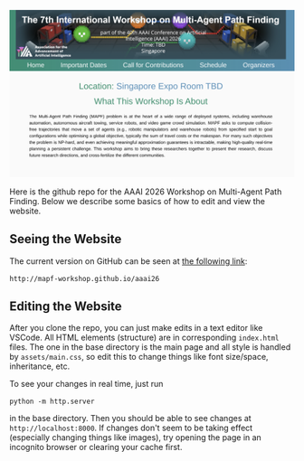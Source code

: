 ![Screenshot of the Website](aaai26/assets/screenshot.png)

Here is the github repo for the AAAI 2026 Workshop on Multi-Agent Path Finding. Below we describe some basics of how to edit and view the website.

## Seeing the Website

The current version on GitHub can be seen at [the following link](http://mapf-workshop.github.io/aaai26):

```
http://mapf-workshop.github.io/aaai26
```

## Editing the Website

After you clone the repo, you can just make edits in a text editor like VSCode. All HTML elements (structure) are in corresponding `index.html` files. The one in the base directory is the main page and all style is handled by `assets/main.css`, so edit this to change things like font size/space, inheritance, etc.

To see your changes in real time, just run 

```
python -m http.server
```

in the base directory. Then you should be able to see changes at `http://localhost:8000`. If changes don't seem to be taking effect (especially changing things like images), try opening the page in an incognito browser or clearing your cache first.
